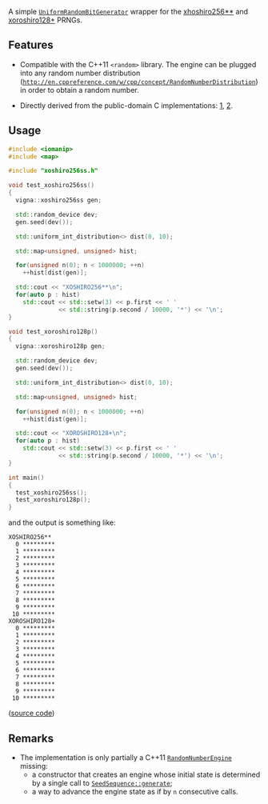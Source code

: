 A simple [`UniformRandomBitGenerator`](http://en.cppreference.com/w/cpp/concept/UniformRandomBitGenerator) wrapper for the [xhoshiro256**](http://xoshiro.di.unimi.it/) and [xoroshiro128+](http://xoroshiro.di.unimi.it/) PRNGs.

## Features

- Compatible with the C++11 `<random>` library.
  The engine can be plugged into any random number distribution ([`http://en.cppreference.com/w/cpp/concept/RandomNumberDistribution`](http://en.cppreference.com/w/cpp/concept/RandomNumberDistribution)) in order to obtain a random number.

- Directly derived from the public-domain C implementations: [1](http://xoshiro.di.unimi.it/xoshiro256starstar.c), [2](http://xoroshiro.di.unimi.it/xoroshiro128plus.c).

## Usage

```c++
#include <iomanip>
#include <map>

#include "xoshiro256ss.h"

void test_xoshiro256ss()
{
  vigna::xoshiro256ss gen;

  std::random_device dev;
  gen.seed(dev());

  std::uniform_int_distribution<> dist(0, 10);

  std::map<unsigned, unsigned> hist;

  for(unsigned n(0); n < 1000000; ++n)
    ++hist[dist(gen)];

  std::cout << "XOSHIRO256**\n";
  for(auto p : hist)
    std::cout << std::setw(3) << p.first << ' '
              << std::string(p.second / 10000, '*') << '\n';
}

void test_xoroshiro128p()
{
  vigna::xoroshiro128p gen;

  std::random_device dev;
  gen.seed(dev());

  std::uniform_int_distribution<> dist(0, 10);

  std::map<unsigned, unsigned> hist;

  for(unsigned n(0); n < 1000000; ++n)
    ++hist[dist(gen)];

  std::cout << "XOROSHIRO128+\n";
  for(auto p : hist)
    std::cout << std::setw(3) << p.first << ' '
              << std::string(p.second / 10000, '*') << '\n';
}

int main()
{
  test_xoshiro256ss();
  test_xoroshiro128p();
}
```

and the output is something like:

```
XOSHIRO256**
  0 *********
  1 *********
  2 *********
  3 *********
  4 *********
  5 *********
  6 *********
  7 *********
  8 *********
  9 *********
 10 *********
XOROSHIRO128+
  0 *********
  1 *********
  2 *********
  3 *********
  4 *********
  5 *********
  6 *********
  7 *********
  8 *********
  9 *********
 10 *********
```

([source code](https://github.com/morinim/xoroshiro128p/blob/master/example.cc))

## Remarks

- The implementation is only partially a C++11 [`RandomNumberEngine`](http://en.cppreference.com/w/cpp/concept/RandomNumberEngine) missing:
  - a constructor that creates an engine whose initial state is determined by a single call to [`SeedSequence::generate`](http://en.cppreference.com/w/cpp/concept/SeedSequence);
  - a way to advance the engine state as if by `n` consecutive calls.
